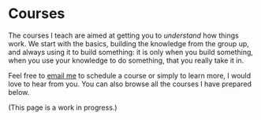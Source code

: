 # Courses

The courses I teach are aimed at getting you to *understand* how things work.
We start with the basics, building the knowledge from the group up,
and always using it to build something:
it is only when you build something, when you use your knowledge to do something,
that you really take it in.

Feel free to [email me][email] to schedule a course or simply to learn more,
I would love to hear from you.
You can also browse all the courses I have prepared below.

(This page is a work in progress.)

[email]: mailto:rodrigo@mathspp.com
